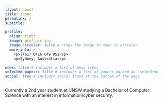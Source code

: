 ```yaml
---
layout: about
title: about
permalink: /
subtitle: 

profile:
  align: right
  image: prof_pic.jpg
  image_circular: false # crops the image to make it circular
  more_info: >
    <p>(+61) 0416 649 952</p>
    <p>Sydney, Australia</p>

news: false # includes a list of news items
selected_papers: false # includes a list of papers marked as "selected={false}"
social: true # includes social icons at the bottom of the page
---
```


Currently a 2nd year student at UNSW studying a Bachelor of Computer Science with an interest in information/cyber security.
